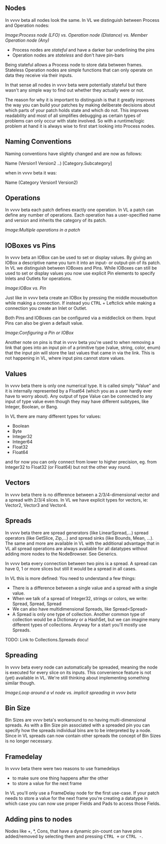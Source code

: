 ## Nodes
In vvvv beta all nodes look the same. In VL we distinguish between Process and Operation nodes:

*Image:Process node (LFO) vs. Operation node (Distance) vs. Member Operation node (Any)*

* Process nodes are *stateful* and have a darker bar underlining the pins
* Operation nodes are *stateless* and don't have pin-bars

Being stateful allows a Process node to store data between frames. Stateless Operation nodes are simple functions that can only operate on data they receive via their inputs.

In that sense all nodes in vvvv beta were potentially stateful but there wasn't any simple way to find out whether they actually were or not.

The reason for why it is important to distinguish is that it greatly improves the way you can build your patches by making deliberate decisions about which parts of your patch holds state and which do not. This improves readability and most of all simplifies debugging as certain types of problems can only occur with state involved. So with a runtime/logic problem at hand it is always wise to first start looking into Process nodes.

## Naming Conventions
Naming conventions have slightly changed and are now as follows:

Name (Version1 Version2 ..) [Category.Subcategory]

when in vvvv beta it was:

Name (Category Version1 Version2)

## Operations
In vvvv beta each patch defines exactly one operation. In VL a patch can define any number of operations. Each operation has a user-specified name and version and inherits the category of its patch.

*Image:Multiple operations in a patch*

## IOBoxes vs Pins
In vvvv beta an IOBox can be used to set or display values. By giving an IOBox a descriptive name you turn it into an input- or output-pin of its patch. In VL we distinguish between IOBoxes and Pins. While IOBoxes can still be used to set or display values you now use explicit Pin elements to specify Inlets and Outlets for operations.

*Image:IOBox vs. Pin*

Just like in vvvv beta create an IOBox by pressing the middle mousebutton while making a connection. If instead you <kbd>CTRL</kbd> + Leftclick while making a connection you create an Inlet or Outlet.

Both Pins and IOBoxes can be configured via a middleclick on them. Input Pins can also be given a default value.

*Image:Configuring a Pin or IOBox*

Another note on pins is that in vvvv beta you're used to when removing a link that goes into an input pin of a primitive type (value, string, color, enum) that the input pin will store the last values that came in via the link. This is not happening in VL, where input pins cannot store values.

## Values
In vvvv beta there is only one numerical type. It is called simply "Value" and it is internally represented by a Float64 (which you as a user hardly ever have to worry about). Any output of type Value can be connected to any input of type value even though they may have different subtypes, like Integer, Boolean, or Bang.

In VL there are many different types for values:

* Boolean
* Byte
* Integer32
* Integer64
* Float32
* Float64

and for now you can only connect from lower to higher precision, eg. from Integer32 to Float32 (or Float64) but not the other way round.

## Vectors
In vvvv beta there is no difference between a 2/3/4-dimensional vector and a spread with 2/3/4 slices. In VL we have explicit types for vectors, ie: Vector2, Vector3 and Vector4.

## Spreads
In vvvv beta there are spread generators (like LinearSpread,...) spread operators (like GetSlice, Zip,...) and spread sinks (like Bounds, Mean, ...). The same and more are available in VL with the additional advantage that in VL all spread operations are always available for all datatypes without adding more nodes to the NodeBrowser. See Generics.

In vvvv beta every connection between two pins is a spread. A spread can have 0, 1 or more slices but still it would be a spread in all cases.

In VL this is more defined: You need to understand a few things:

* There is a difference between a single value and a spread with a single value.
* When we talk of a spread of Integer32, strings or colors, we write: Spread<Integer32>, Spread<String>, Spread<RGBA>
* We can also have multidimensional Spreads, like Spread<Spread<Float32>>
* A Spread is only one type of collection. Another common type of collection would be a Dictionary or a HashSet, but we can imagine many different types of collections. Anyway for a start you'll mostly use Spreads.

TODO: Link to Collections.Spreads docu!

## Spreading
In vvvv beta every node can automatically be spreaded, meaning the node is executed for every slice on its inputs. This convenience feature is not (yet) available in VL. We're still thinking about implementing something similar though.

*Image:Loop around a vl node vs. implicit spreading in vvvv beta*

## Bin Size
Bin Sizes are vvvv beta's workaround to no having multi-dimensional spreads. As with a Bin Size pin associated with a spreaded pin you can specify how the spreads individual bins are to be interpreted by a node. Since in VL spreads can now contain other spreads the concept of Bin Sizes is no longer necessary.

## Framedelay
In vvvv beta there were two reasons to use framedelays

* to make sure one thing happens after the other
* to store a value for the next frame

In VL you'll only use a FrameDelay node for the first use-case. If your patch needs to store a value for the next frame you're creating a datatype in which case you can now use proper Fields and Pads to access those Fields.

## Adding pins to nodes
Nodes like +, \*, Cons, that have a dynamic pin-count can have pins added/removed by selecting them and pressing <kbd>CTRL +</kbd> or <kbd>CTRL -</kbd>.
